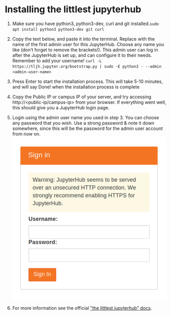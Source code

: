 # Installing the littlest jupyterhub

1. Make sure you have python3, python3-dev, curl and git installed.```
sudo apt install python3 python3-dev git curl ```

2. Copy the text below, and paste it into the terminal. Replace <admin-user-name> with the name of the first admin user for this JupyterHub. Choose any name you like (don’t forget to remove the brackets!). This admin user can log in after the JupyterHub is set up, and can configure it to their needs. Remember to add your username! ``` curl -L https://tljh.jupyter.org/bootstrap.py | sudo -E python3 - --admin <admin-user-name> ```
3. Press Enter to start the installation process. This will take 5-10 minutes, and will say Done! when the installation process is complete
4. Copy the Public IP or campus IP of your server, and try accessing http://<public-ip/campus-ip> from your browser. If everything went well, this should give you a JupyterHub login page.
5. Login using the admin user name you used in step 3. You can choose any password that you wish. Use a strong password & note it down somewhere, since this will be the password for the admin user account from now on.![login](../../../assets/img/tlhj/first-login.png)
6. For more information see the official ["the littlest jupyterhub" docs](https://tljh.jupyter.org/en/latest/howto/index.html).




